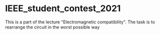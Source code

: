 # IEEE_student_contest_2021
This is a part of the lecture "Electromagnetic compatibility". The task is to rearrange the circuit in the worst possible way
